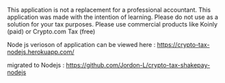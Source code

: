This application is not a replacement for a professional accountant. This application was made with the intention of learning.
Please do not use as a solution for your tax purposes. Please use commercial products like Koinly (paid) or Crypto.com Tax (free)


Node js verioson of application can be viewed here : https://crypto-tax-nodejs.herokuapp.com/

migrated to Nodejs : https://github.com/Jordon-L/crypto-tax-shakepay-nodejs


